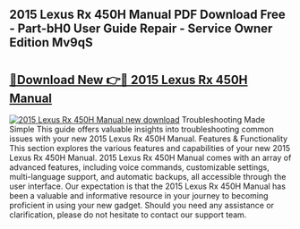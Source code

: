 ## 2015 Lexus Rx 450H Manual PDF Download Free - Part-bH0 User Guide Repair - Service Owner Edition Mv9qS

# <h2><a href="http://bc16383.oget.top/?id=2015+Lexus+Rx+450H+Manual">🔗Download New 👉🔴 2015 Lexus Rx 450H Manual</a></h2>

[![2015 Lexus Rx 450H Manual new download](https://i.imgur.com/5g1atiW.png)](http://bc16383.oget.top/?id=2015+Lexus+Rx+450H+Manual)
Troubleshooting Made Simple This guide offers valuable insights into troubleshooting common issues with your new 2015 Lexus Rx 450H Manual. Features & Functionality This section explores the various features and capabilities of your new 2015 Lexus Rx 450H Manual. 2015 Lexus Rx 450H Manual comes with an array of advanced features, including voice commands, customizable settings, multi-language support, and automatic backups, all accessible through the user interface. Our expectation is that the 2015 Lexus Rx 450H Manual has been a valuable and informative resource in your journey to becoming proficient in using your new gadget. Should you need any assistance or clarification, please do not hesitate to contact our support team.
